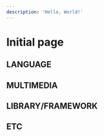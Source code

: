 ```yaml
---
description: 'Hello, World!'
---
```


# Initial page

## LANGUAGE



## MULTIMEDIA



## LIBRARY/FRAMEWORK



## ETC



